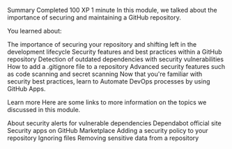Summary
Completed
100 XP
1 minute
In this module, we talked about the importance of securing and maintaining a GitHub repository.

You learned about:

The importance of securing your repository and shifting left in the development lifecycle
Security features and best practices within a GitHub repository
Detection of outdated dependencies with security vulnerabilities
How to add a .gitignore file to a repository
Advanced security features such as code scanning and secret scanning
Now that you're familiar with security best practices, learn to Automate DevOps processes by using GitHub Apps.

Learn more
Here are some links to more information on the topics we discussed in this module.

About security alerts for vulnerable dependencies
Dependabot official site
Security apps on GitHub Marketplace
Adding a security policy to your repository
Ignoring files
Removing sensitive data from a repository